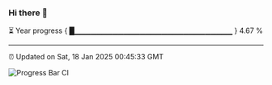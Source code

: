 ### Hi there 👋

⏳ Year progress { █▁▁▁▁▁▁▁▁▁▁▁▁▁▁▁▁▁▁▁▁▁▁▁▁▁▁▁▁▁ } 4.67 %

---

⏰ Updated on Sat, 18 Jan 2025 00:45:33 GMT

![Progress Bar CI](https://github.com/Shyam-Makwana/GitHub-Actions-Demo/workflows/Progress%20Bar%20CI/badge.svg)
